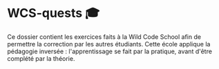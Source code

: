 # WCS-quests :mortar_board:

Ce dossier contient les exercices faits à la Wild Code School afin de permettre la correction par les autres étudiants. 
Cette école applique la pédagogie inversée : l'apprentissage se fait par la pratique, avant d'être complété par la théorie.

